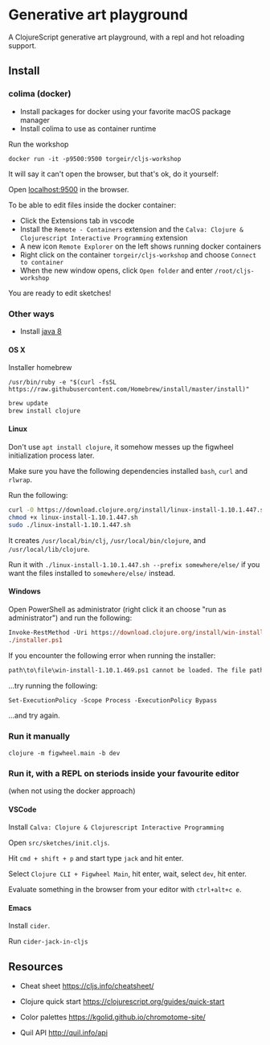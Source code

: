 # Generative art playground

A ClojureScript generative art playground, with a repl and hot reloading support.


## Install

### colima (docker)

- Install packages for docker using your favorite macOS package manager
- Install colima to use as container runtime

Run the workshop

```
docker run -it -p9500:9500 torgeir/cljs-workshop
```

It will say it can't open the browser, but that's ok, do it yourself:

Open [localhost:9500](http://localhost:9500) in the browser.

To be able to edit files inside the docker container:

- Click the Extensions tab in vscode
- Install the `Remote - Containers` extension and the `Calva: Clojure & Clojurescript Interactive Programming` extension
- A new icon `Remote Explorer` on the left shows running docker containers
- Right click on the container `torgeir/cljs-workshop` and choose `Connect to container`
- When the new window opens, click `Open folder` and enter `/root/cljs-workshop`

You are ready to edit sketches!

### Other ways

- Install [java 8](https://adoptopenjdk.net/)

#### OS X
Installer homebrew

```
/usr/bin/ruby -e "$(curl -fsSL https://raw.githubusercontent.com/Homebrew/install/master/install)"
```

```sh
brew update
brew install clojure
```

#### Linux

Don't use `apt install clojure`, it somehow messes up the figwheel initialization process later.

Make sure you have the following dependencies installed `bash`, `curl` and `rlwrap`.

Run the following:

```sh
curl -O https://download.clojure.org/install/linux-install-1.10.1.447.sh
chmod +x linux-install-1.10.1.447.sh
sudo ./linux-install-1.10.1.447.sh
```

It creates `/usr/local/bin/clj`, `/usr/local/bin/clojure`, and `/usr/local/lib/clojure`.

Run it with `./linux-install-1.10.1.447.sh --prefix somewhere/else/` if you want the files installed to `somewhere/else/` instead.

#### Windows

Open PowerShell as administrator (right click it an choose "run as administrator") and run the following:

```ps
Invoke-RestMethod -Uri https://download.clojure.org/install/win-install-1.10.1.469.ps1 -OutFile installer.ps1
./installer.ps1
```

If you encounter the following error when running the installer:
```sh
path\to\file\win-install-1.10.1.469.ps1 cannot be loaded. The file path\to\file\win-install-1.10.1.469.ps1 is not digitally signed.
```

...try running the following:
```ps
Set-ExecutionPolicy -Scope Process -ExecutionPolicy Bypass
```

...and try again.

### Run it manually

`clojure -m figwheel.main -b dev`

### Run it, with a REPL on steriods inside your favourite editor

(when not using the docker approach)

#### VSCode

Install `Calva: Clojure & Clojurescript Interactive Programming`

Open `src/sketches/init.cljs`.

Hit `cmd + shift + p` and start type `jack` and hit enter.

Select `Clojure CLI + Figwheel Main`, hit enter, wait, select `dev`, hit enter.

Evaluate something in the browser from your editor with `ctrl+alt+c e`.

#### Emacs

Install `cider`.

Run `cider-jack-in-cljs`

## Resources

- Cheat sheet
https://cljs.info/cheatsheet/

- Clojure quick start
https://clojurescript.org/guides/quick-start

- Color palettes
https://kgolid.github.io/chromotome-site/

- Quil API http://quil.info/api
